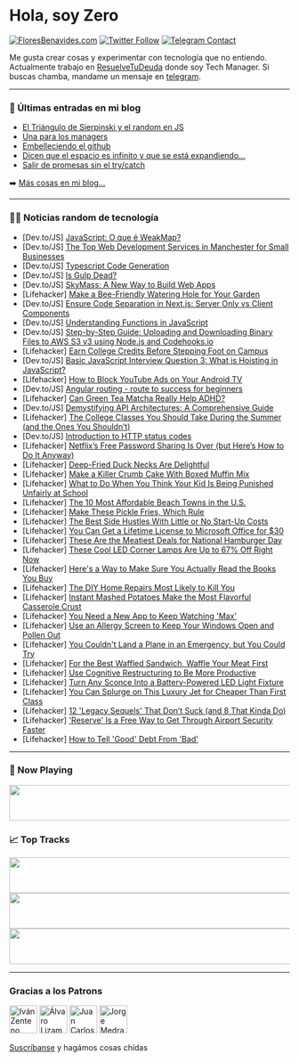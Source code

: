 # Hola, soy Zero

[![FloresBenavides.com](https://img.shields.io/website?down_message=oops&label=MiBlog&style=for-the-badge&up_message=online&url=https%3A%2F%2Ffloresbenavides.com)](https://floresbenavides.com) [![Twitter Follow](https://img.shields.io/twitter/follow/ZeroDragon?color=%231DA1F2&label=Follow&logo=twitter&logoColor=ffffff&style=for-the-badge)](https://twitter.com/zerodragon) [![Telegram Contact](https://img.shields.io/badge/escr%C3%ADbeme-ZeroDragon-%2326A5E4?style=for-the-badge&logo=telegram)](https://t.me/zerodragon)

Me gusta crear cosas y experimentar con tecnología que no entiendo.
Actualmente trabajo en [ResuelveTuDeuda](http://github.com/resuelve) donde soy Tech Manager.
Si buscas chamba, mandame un mensaje en [telegram](https://t.me/zerodragon).

---

### 📕 Últimas entradas en mi blog
<!-- BLOG-POST-LIST:START -->
- [El Triángulo de Sierpinski y el random en JS](https://floresbenavides.com/el-triangulo-de-sierpinski-y-el-random-en-js/)
- [Una para los managers](https://floresbenavides.com/una-para-los-managers/)
- [Embelleciendo el github](https://floresbenavides.com/embelleciendo-el-github/)
- [Dicen que el espacio es infinito y que se está expandiendo…](https://floresbenavides.com/dicen-que-el-espacio-es-infinito-y-que-se-esta-expandiendo/)
- [Salir de promesas sin el try/catch](https://floresbenavides.com/salir-de-promesas-sin-el-try-catch/)
<!-- BLOG-POST-LIST:END -->

➡️ [Más cosas en mi blog...](https://floresbenavides.com)

---

### 👨‍💻 Noticias random de tecnología
<!-- TECH-POSTS:START -->
- [Dev.to/JS] [JavaScript: O que é WeakMap?](https://dev.to/cristuker/javascript-o-que-e-weakmap-9mi)
- [Dev.to/JS] [The Top Web Development Services in Manchester for Small Businesses](https://dev.to/elisabethe56070/the-top-web-development-services-in-manchester-for-small-businesses-1em0)
- [Dev.to/JS] [Typescript Code Generation](https://dev.to/rametta/typescript-code-generation-epn)
- [Dev.to/JS] [Is Gulp Dead?](https://dev.to/istealersndev/is-gulp-dead-52cl)
- [Dev.to/JS] [SkyMass: A New Way to Build Web Apps](https://dev.to/greenido/skymass-a-new-way-to-build-web-apps-3c15)
- [Lifehacker] [Make a Bee-Friendly Watering Hole for Your Garden](https://lifehacker.com/make-a-bee-friendly-watering-hole-for-your-garden-1850468165)
- [Dev.to/JS] [Ensure Code Separation in Next.js: Server Only vs Client Components](https://dev.to/niazmorshed2007/ensure-code-separation-in-nextjs-server-only-vs-client-components-20pl)
- [Dev.to/JS] [Understanding Functions in JavaScript](https://dev.to/ghloriey/understanding-functions-in-javascript-m2k)
- [Dev.to/JS] [Step-by-Step Guide: Uploading and Downloading Binary Files to AWS S3 v3 using Node.js and Codehooks.io](https://dev.to/restdbjones/step-by-step-guide-uploading-and-downloading-binary-files-to-aws-s3-v3-using-nodejs-and-codehooksio-4olh)
- [Lifehacker] [Earn College Credits Before Stepping Foot on Campus](https://lifehacker.com/earn-college-credits-before-stepping-foot-on-campus-1850469845)
- [Dev.to/JS] [Basic JavaScript Interview Question 3: What is Hoisting in JavaScript?](https://dev.to/sharmakshitij18/basic-javascript-interview-question-3-what-is-hoisting-in-javascript-1fgi)
- [Lifehacker] [How to Block YouTube Ads on Your Android TV](https://lifehacker.com/how-to-block-youtube-ads-on-your-android-tv-1850468423)
- [Dev.to/JS] [Angular routing - route to success for beginners](https://dev.to/tomwebwalker/angular-routing-route-to-success-for-beginners-3bec)
- [Lifehacker] [Can Green Tea Matcha Really Help ADHD?](https://lifehacker.com/can-green-tea-matcha-really-help-adhd-1850467853)
- [Dev.to/JS] [Demystifying API Architectures: A Comprehensive Guide](https://dev.to/arnab2001/demystifying-api-architectures-a-comprehensive-guide-40i4)
- [Lifehacker] [The College Classes You Should Take During the Summer &lpar;and the Ones You Shouldn’t&rpar;](https://lifehacker.com/the-college-classes-you-should-take-during-the-summer-1850467238)
- [Dev.to/JS] [Introduction to HTTP status codes](https://dev.to/kelechikizito/introduction-to-http-status-codes-326i)
- [Lifehacker] [Netflix’s Free Password Sharing Is Over &lpar;but Here’s How to Do It Anyway&rpar;](https://lifehacker.com/netflixs-new-password-sharing-rules-and-how-to-get-aro-1850058887)
- [Lifehacker] [Deep-Fried Duck Necks Are Delightful](https://lifehacker.com/deep-fried-duck-necks-are-delightful-1850467837)
- [Lifehacker] [Make a Killer Crumb Cake With Boxed Muffin Mix](https://lifehacker.com/make-a-killer-crumb-cake-with-boxed-muffin-mix-1850467375)
- [Lifehacker] [What to Do When You Think Your Kid Is Being Punished Unfairly at School](https://lifehacker.com/what-to-do-when-you-think-your-kid-is-being-punished-un-1850462723)
- [Lifehacker] [The 10 Most Affordable Beach Towns in the U.S.](https://lifehacker.com/the-10-most-affordable-beach-towns-in-the-u-s-1850465352)
- [Lifehacker] [Make These Pickle Fries, Which Rule](https://lifehacker.com/make-these-pickle-fries-which-rule-1850467287)
- [Lifehacker] [The Best Side Hustles With Little or No Start-Up Costs](https://lifehacker.com/the-best-side-hustles-with-little-or-no-start-up-costs-1850467111)
- [Lifehacker] [You Can Get a Lifetime License to Microsoft Office for $30](https://lifehacker.com/you-can-get-a-lifetime-license-to-microsoft-office-for-1850451844)
- [Lifehacker] [These Are the Meatiest Deals for National Hamburger Day](https://lifehacker.com/these-are-the-meatiest-deals-for-national-hamburger-day-1850466662)
- [Lifehacker] [These Cool LED Corner Lamps Are Up to 67% Off Right Now](https://lifehacker.com/these-cool-led-corner-lamps-are-up-to-67-off-right-now-1850451879)
- [Lifehacker] [Here&#39;s a Way to Make Sure You Actually Read the Books You Buy](https://lifehacker.com/heres-a-way-to-make-sure-actually-read-the-books-you-bu-1850466169)
- [Lifehacker] [The DIY Home Repairs Most Likely to Kill You](https://lifehacker.com/the-diy-home-repairs-most-likely-to-kill-you-1850465748)
- [Lifehacker] [Instant Mashed Potatoes Make the Most Flavorful Casserole Crust](https://lifehacker.com/instant-mashed-potatoes-make-the-most-flavorful-cassero-1850465646)
- [Lifehacker] [You Need a New App to Keep Watching &#39;Max&#39;](https://lifehacker.com/heres-how-much-a-max-subscription-will-cost-you-after-m-1850329419)
- [Lifehacker] [Use an Allergy Screen to Keep Your Windows Open and Pollen Out](https://lifehacker.com/use-an-allergy-screen-to-keep-your-windows-open-and-pol-1850464055)
- [Lifehacker] [You Couldn&#39;t Land a Plane in an Emergency, but You Could Try](https://lifehacker.com/you-couldnt-land-a-plane-in-an-emergency-but-you-could-1850463715)
- [Lifehacker] [For the Best Waffled Sandwich, Waffle Your Meat First](https://lifehacker.com/for-the-best-waffled-sandwich-waffle-your-meat-first-1850463429)
- [Lifehacker] [Use Cognitive Restructuring to Be More Productive](https://lifehacker.com/use-cognitive-restructuring-to-be-more-productive-1850463361)
- [Lifehacker] [Turn Any Sconce Into a Battery-Powered LED Light Fixture](https://lifehacker.com/turn-any-sconce-into-a-battery-powered-led-light-fixtur-1850459704)
- [Lifehacker] [You Can Splurge on This Luxury Jet for Cheaper Than First Class](https://lifehacker.com/you-can-splurge-on-this-luxury-jet-for-cheaper-than-fir-1850462486)
- [Lifehacker] [12 &#39;Legacy Sequels&#39; That Don’t Suck &lpar;and 8 That Kinda Do&rpar;](https://lifehacker.com/12-legacy-sequels-that-don-t-suck-and-8-that-kinda-do-1850459463)
- [Lifehacker] [&#39;Reserve&#39; Is a Free Way to Get Through Airport Security Faster](https://lifehacker.com/reserve-is-a-free-way-to-get-through-airport-security-f-1850462025)
- [Lifehacker] [How to Tell &#39;Good&#39; Debt From &#39;Bad&#39;](https://lifehacker.com/how-to-tell-good-debt-from-bad-1850441449)<!-- TECH-POSTS:END -->

---

### 🎵 Now Playing
<a href="https://spotify-now-playing-dun.vercel.app/now-playing?open"><img src="https://spotify-now-playing-dun.vercel.app/now-playing" width="540" height="64"></a>

### 📈 Top Tracks
<a href="https://spotify-now-playing-dun.vercel.app/top-tracks?i=1&open"><img src="https://spotify-now-playing-dun.vercel.app/top-tracks?i=1" width="540" height="64"></a>
<a href="https://spotify-now-playing-dun.vercel.app/top-tracks?i=2&open"><img src="https://spotify-now-playing-dun.vercel.app/top-tracks?i=2" width="540" height="64"></a>
<a href="https://spotify-now-playing-dun.vercel.app/top-tracks?i=3&open"><img src="https://spotify-now-playing-dun.vercel.app/top-tracks?i=3" width="540" height="64"></a>

---

### Gracias a los Patrons
[<img src="https://avatars.githubusercontent.com/u/243380?v=4" alt="Iván Zenteno" width="50px">](https://github.com/k001) [<img src="https://avatars.githubusercontent.com/u/19955639?v=4" alt="Álvaro Lizama" width="50px">](https://github.com/alvarolizama) [<img src="https://avatars.githubusercontent.com/u/2718753?v=4" alt="Juan Carlos Ruiz" width="50px">](https://github.com/JuanCrg90) [<img src="https://avatars.githubusercontent.com/u/37025?v=4" alt="Jorge Medrano" width="50px">](https://github.com/h1pp1e) 

[Suscríbanse](https://www.patreon.com/zerodragon) y hagámos cosas chidas
